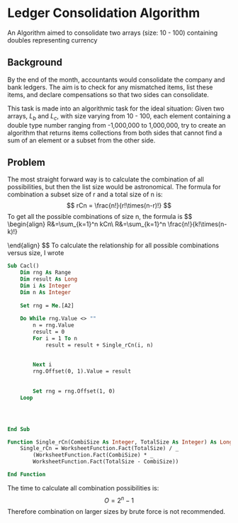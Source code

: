 # Ledger Consolidation Algorithm
An Algorithm aimed to consolidate two arrays (size: 10 - 100) containing doubles representing currency

## Background

By the end of the month, accountants would consolidate the company and bank ledgers. The aim is to check for any mismatched items, list these items, and declare compensations so that two sides can consolidate.

This task is made into an algorithmic task for the ideal situation: Given two arrays, $L_b$ and $L_c$, with size varying from 10 - 100, each element containing a double type number ranging from -1,000,000 to 1,000,000, try to create an algorithm that returns items collections from both sides that cannot find a sum of an element or a subset from the other side.

## Problem

The most straight forward way is to calculate the combination of all possibilities, but then the list size would be astronomical. The formula for combination a subset size of r and a total size of n is:
$$
rCn = \frac{n!}{r!\times(n-r)!}
$$
To get all the possible combinations of size n, the formula is
$$
\begin{align}
	R&=\sum_{k=1}^n kCn\\
	R&=\sum_{k=1}^n \frac{n!}{k!\times(n-k)!}

\end{align}
$$
To calculate the relationship for all possible combinations versus size, I wrote

```vb
Sub Cacl()
    Dim rng As Range
    Dim result As Long
    Dim i As Integer
    Dim n As Integer
    
    Set rng = Me.[A2]
    
    Do While rng.Value <> ""
        n = rng.Value
        result = 0
        For i = 1 To n
            result = result + Single_rCn(i, n)
        
        
        Next i
        rng.Offset(0, 1).Value = result
    
    
        Set rng = rng.Offset(1, 0)
    Loop




End Sub

Function Single_rCn(CombiSize As Integer, TotalSize As Integer) As Long
    Single_rCn = WorksheetFunction.Fact(TotalSize) / _
        (WorksheetFunction.Fact(CombiSize) * _
        WorksheetFunction.Fact(TotalSize - CombiSize))

End Function
```

The time to calculate all combination possibilities is:
$$
O=2^n-1
$$
Therefore combination on larger sizes by brute force is not recommended.

